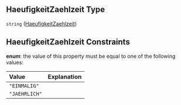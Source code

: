 ## HaeufigkeitZaehlzeit Type

`string` ([HaeufigkeitZaehlzeit](haeufigkeitzaehlzeit.md))

## HaeufigkeitZaehlzeit Constraints

**enum**: the value of this property must be equal to one of the following values:

| Value         | Explanation |
| :------------ | :---------- |
| `"EINMALIG"`  |             |
| `"JAEHRLICH"` |             |
